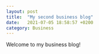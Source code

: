 ```yaml
---
layout: post
title:  "My second business blog"
date:   2021-07-05 18:58:57 +0200
category: Business
---
```

Welcome to my business blog!